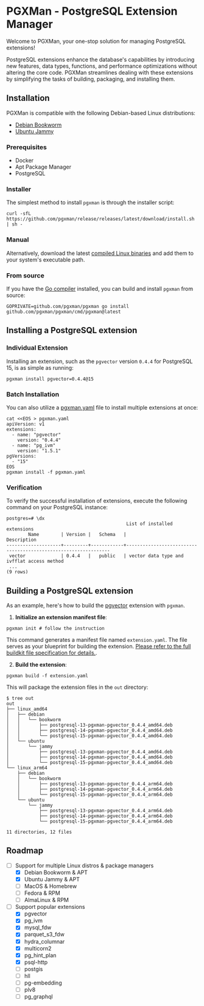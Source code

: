 # PGXMan - PostgreSQL Extension Manager

Welcome to PGXMan, your one-stop solution for managing PostgreSQL extensions!

PostgreSQL extensions enhance the database's capabilities by introducing new features, data types, functions, and performance optimizations without altering the core code. PGXMan streamlines dealing with these extensions by simplifying the tasks of building, packaging, and installing them.

## Installation

PGXMan is compatible with the following Debian-based Linux distributions:

- [Debian Bookworm](https://www.debian.org/releases/bookworm)
- [Ubuntu Jammy](https://releases.ubuntu.com/jammy)

### Prerequisites

- Docker
- Apt Package Manager
- PostgreSQL

### Installer

The simplest method to install `pgxman` is through the installer script:

```console
curl -sfL https://github.com/pgxman/release/releases/latest/download/install.sh | sh -
```

### Manual

Alternatively, download the latest [compiled Linux binaries](https://github.com/pgxman/release/releases/) and add them to your system's executable path.

### From source

If you have the [Go compiler](https://go.dev/dl/) installed, you can build and install `pgxman` from source:

```console
GOPRIVATE=github.com/pgxman/pgxman go install github.com/pgxman/pgxman/cmd/pgxman@latest
```

## Installing a PostgreSQL extension

### Individual Extension

Installing an extension, such as the `pgvector` version `0.4.4` for PostgreSQL 15, is as simple as running:

```console
pgxman install pgvector=0.4.4@15
```

### Batch Installation

You can also utilize a [pgxman.yaml](spec/pgxman.yaml.md) file to install multiple extensions at once:

```console
cat <<EOS > pgxman.yaml
apiVersion: v1
extensions:
  - name: "pgvector"
    version: "0.4.4"
  - name: "pg_ivm"
    version: "1.5.1"
pgVersions:
  - "15"
EOS
pgxman install -f pgxman.yaml
```

### Verification

To verify the successful installation of extensions, execute the following command on your PostgreSQL instance:

```psql
postgres=# \dx
                                            List of installed extensions
        Name        | Version |   Schema   |                              Description
--------------------+---------+------------+----------------------------------------------------------------
 vector             | 0.4.4   |   public   | vector data type and ivfflat access method
 ...
(9 rows)
```

## Building a PostgreSQL extension

As an example, here's how to build the [pgvector](https://github.com/pgvector/pgvector) extension with `pgxman`.

1. **Initialize an extension manifest file**:

```console
pgxman init # follow the instruction
```

This command generates a manifest file named `extension.yaml`.
The file serves as your blueprint for building the extension.
[Please refer to the full buildkit file specification for details.](https://github.com/pgxman/buildkit/blob/main/spec/buildkit.md).

2. **Build the extension**:

```console
pgxman build -f extension.yaml
```

This will package the extension files in the `out` directory:

```console
$ tree out
out
├── linux_amd64
│   ├── debian
│   │   └── bookworm
│   │       ├── postgresql-13-pgxman-pgvector_0.4.4_amd64.deb
│   │       ├── postgresql-14-pgxman-pgvector_0.4.4_amd64.deb
│   │       └── postgresql-15-pgxman-pgvector_0.4.4_amd64.deb
│   └── ubuntu
│       └── jammy
│           ├── postgresql-13-pgxman-pgvector_0.4.4_amd64.deb
│           ├── postgresql-14-pgxman-pgvector_0.4.4_amd64.deb
│           └── postgresql-15-pgxman-pgvector_0.4.4_amd64.deb
└── linux_arm64
    ├── debian
    │   └── bookworm
    │       ├── postgresql-13-pgxman-pgvector_0.4.4_arm64.deb
    │       ├── postgresql-14-pgxman-pgvector_0.4.4_arm64.deb
    │       └── postgresql-15-pgxman-pgvector_0.4.4_arm64.deb
    └── ubuntu
        └── jammy
            ├── postgresql-13-pgxman-pgvector_0.4.4_arm64.deb
            ├── postgresql-14-pgxman-pgvector_0.4.4_arm64.deb
            └── postgresql-15-pgxman-pgvector_0.4.4_arm64.deb

11 directories, 12 files
```

## Roadmap

- [ ] Support for multiple Linux distros & package managers
  - [x] Debian Bookworm & APT
  - [x] Ubuntu Jammy & APT
  - [ ] MacOS & Homebrew
  - [ ] Fedora & RPM
  - [ ] AlmaLinux & RPM

- [ ] Support popular extensions
  - [x] pgvector
  - [x] pg_ivm
  - [x] mysql_fdw
  - [x] parquet_s3_fdw
  - [x] hydra_columnar
  - [x] multicorn2
  - [x] pg_hint_plan
  - [x] psql-http
  - [ ] postgis
  - [ ] hll
  - [ ] pg-embedding
  - [ ] plv8
  - [ ] pg_graphql
